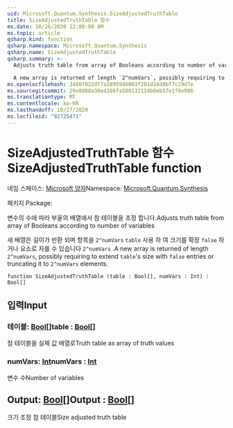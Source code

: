```yaml
---
uid: Microsoft.Quantum.Synthesis.SizeAdjustedTruthTable
title: SizeAdjustedTruthTable 함수
ms.date: 10/26/2020 12:00:00 AM
ms.topic: article
qsharp.kind: function
qsharp.namespace: Microsoft.Quantum.Synthesis
qsharp.name: SizeAdjustedTruthTable
qsharp.summary: >-
  Adjusts truth table from array of Booleans according to number of variables

  A new array is returned of length `2^numVars`, possibly requiring to extend `table`'s size with `false` entries or truncating it to `2^numVars` elements.
ms.openlocfilehash: 3480f022df7a289594b003f201d16d8bf7c29d7e
ms.sourcegitcommit: 29e0d88a30e4166fa580132124b0eb57e1f0e986
ms.translationtype: MT
ms.contentlocale: ko-KR
ms.lasthandoff: 10/27/2020
ms.locfileid: "92725471"
---
```

# <a name="sizeadjustedtruthtable-function"></a><span data-ttu-id="daef1-102">SizeAdjustedTruthTable 함수</span><span class="sxs-lookup"><span data-stu-id="daef1-102">SizeAdjustedTruthTable function</span></span>

<span data-ttu-id="daef1-103">네임 스페이스: [Microsoft 양자](xref:Microsoft.Quantum.Synthesis)</span><span class="sxs-lookup"><span data-stu-id="daef1-103">Namespace: [Microsoft.Quantum.Synthesis](xref:Microsoft.Quantum.Synthesis)</span></span>

<span data-ttu-id="daef1-104">패키지 [](https://nuget.org/packages/)</span><span class="sxs-lookup"><span data-stu-id="daef1-104">Package: [](https://nuget.org/packages/)</span></span>


<span data-ttu-id="daef1-105">변수의 수에 따라 부울의 배열에서 참 테이블을 조정 합니다.</span><span class="sxs-lookup"><span data-stu-id="daef1-105">Adjusts truth table from array of Booleans according to number of variables</span></span>

<span data-ttu-id="daef1-106">새 배열은 길이가 반환 되며 항목을 `2^numVars` `table` 사용 하 여 크기를 확장 `false` 하거나 요소로 자를 수 있습니다 `2^numVars` .</span><span class="sxs-lookup"><span data-stu-id="daef1-106">A new array is returned of length `2^numVars`, possibly requiring to extend `table`'s size with `false` entries or truncating it to `2^numVars` elements.</span></span>

```qsharp
function SizeAdjustedTruthTable (table : Bool[], numVars : Int) : Bool[]
```


## <a name="input"></a><span data-ttu-id="daef1-107">입력</span><span class="sxs-lookup"><span data-stu-id="daef1-107">Input</span></span>

### <a name="table--bool"></a><span data-ttu-id="daef1-108">테이블: [Bool](xref:microsoft.quantum.lang-ref.bool)[]</span><span class="sxs-lookup"><span data-stu-id="daef1-108">table : [Bool](xref:microsoft.quantum.lang-ref.bool)[]</span></span>

<span data-ttu-id="daef1-109">참 테이블을 실제 값 배열로</span><span class="sxs-lookup"><span data-stu-id="daef1-109">Truth table as array of truth values</span></span>


### <a name="numvars--int"></a><span data-ttu-id="daef1-110">numVars: [Int](xref:microsoft.quantum.lang-ref.int)</span><span class="sxs-lookup"><span data-stu-id="daef1-110">numVars : [Int](xref:microsoft.quantum.lang-ref.int)</span></span>

<span data-ttu-id="daef1-111">변수 수</span><span class="sxs-lookup"><span data-stu-id="daef1-111">Number of variables</span></span>



## <a name="output--bool"></a><span data-ttu-id="daef1-112">Output: [Bool](xref:microsoft.quantum.lang-ref.bool)[]</span><span class="sxs-lookup"><span data-stu-id="daef1-112">Output : [Bool](xref:microsoft.quantum.lang-ref.bool)[]</span></span>

<span data-ttu-id="daef1-113">크기 조정 참 테이블</span><span class="sxs-lookup"><span data-stu-id="daef1-113">Size adjusted truth table</span></span>